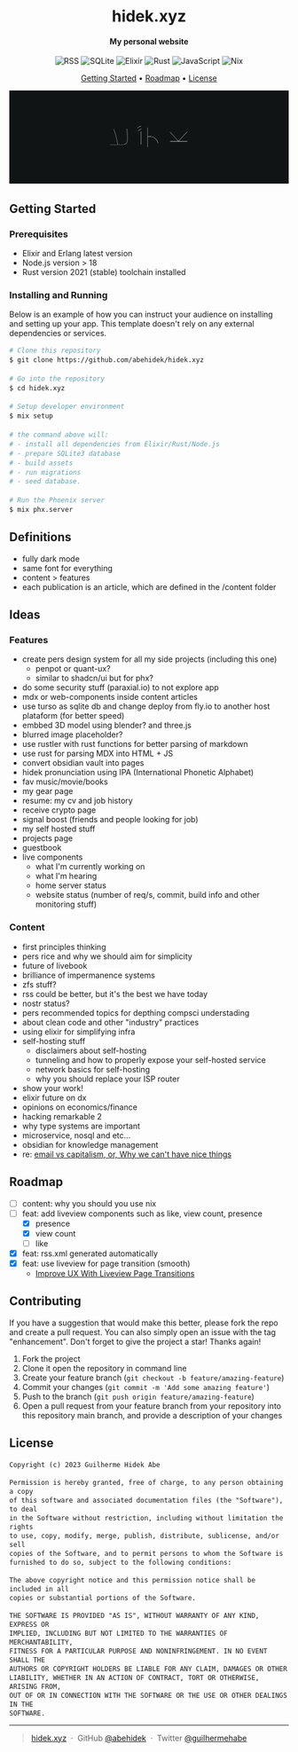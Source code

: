 <h1 align="center">
  <!-- <br>
  <img alt="logo" src="https://raw.githubusercontent.com/abehidek/abehidek/main/assets/logo%203%20inverted.svg" width="150px" />
  <br> -->
  hidek.xyz
  <br>
</h1>

<h4 align="center">My personal website</h4>

<p align="center">
  <img alt="RSS" src="https://img.shields.io/badge/rss-F88900?style=for-the-badge&logo=rss&logoColor=white">
  <img alt="SQLite" src="https://img.shields.io/badge/sqlite-%2307405e.svg?style=for-the-badge&logo=sqlite&logoColor=white">
  <img alt="Elixir" src="https://img.shields.io/badge/elixir-%234B275F.svg?style=for-the-badge&logo=elixir&logoColor=white">
  <img alt="Rust" src="https://img.shields.io/badge/rust-%23000000.svg?style=for-the-badge&logo=rust&logoColor=white">
  <img alt="JavaScript" src="https://img.shields.io/badge/javascript-%23323330.svg?style=for-the-badge&logo=javascript&logoColor=%23F7DF1E">
  <img alt="Nix" src="https://img.shields.io/badge/NIX-5277C3.svg?style=for-the-badge&logo=NixOS&logoColor=white">
</p>

<p align="center">
  <!-- 
  <a href="#about">About</a> •
  <a href="#key-features">Key Features</a> •
  -->
  <a href="#getting-started">Getting Started</a> •
  <a href="#roadmap">Roadmap</a> •
  <a href="#license">License</a>
</p>

![Project's screenshot(s)](https://raw.githubusercontent.com/abehidek/abehidek/main/assets/banner%20-%20x.png)

<!--
## About

Simple overview of use/purpose.
-->

<!--
## Key Features

- Feature 1
- Feature 2
  - Feature 2.1
  - Feature 2.2
- Feature 3
-->

## Getting Started

### Prerequisites

- Elixir and Erlang latest version
- Node.js version > 18
- Rust version 2021 (stable) toolchain installed

### Installing and Running

Below is an example of how you can instruct your audience on installing and setting up your app. This template doesn't rely on any external dependencies or services.

```bash
# Clone this repository
$ git clone https://github.com/abehidek/hidek.xyz

# Go into the repository
$ cd hidek.xyz

# Setup developer environment
$ mix setup

# the command above will:
# - install all dependencies from Elixir/Rust/Node.js
# - prepare SQLite3 database
# - build assets
# - run migrations
# - seed database.

# Run the Phoenix server
$ mix phx.server
```

## Definitions

- fully dark mode
- same font for everything
- content > features
- each publication is an article, which are defined in the /content folder

## Ideas

### Features

- create pers design system for all my side projects (including this one)
  - penpot or quant-ux?
  - similar to shadcn/ui but for phx?
- do some security stuff (paraxial.io) to not explore app
- mdx or web-components inside content articles
- use turso as sqlite db and change deploy from fly.io to another host plataform (for better speed)
- embbed 3D model using blender? and three.js
- blurred image placeholder?
- use rustler with rust functions for better parsing of markdown
- use rust for parsing MDX into HTML + JS
- convert obsidian vault into pages
- hidek pronunciation using IPA (International Phonetic Alphabet)
- fav music/movie/books
- my gear page
- resume: my cv and job history
- receive crypto page
- signal boost (friends and people looking for job)
- my self hosted stuff
- projects page
- guestbook
- live components
  - what I'm currently working on
  - what I'm hearing
  - home server status
  - website status (number of req/s, commit, build info and other monitoring stuff)

### Content

- first principles thinking
- pers rice and why we should aim for simplicity
- future of livebook
- brilliance of impermanence systems
- zfs stuff?
- rss could be better, but it's the best we have today
- nostr status?
- pers recommended topics for depthing compsci understading
- about clean code and other "industry" practices
- using elixir for simplifying infra
- self-hosting stuff
  - disclaimers about self-hosting
  - tunneling and how to properly expose your self-hosted service
  - network basics for self-hosting
  - why you should replace your ISP router
- show your work!
- elixir future on dx
- opinions on economics/finance
- hacking remarkable 2
- why type systems are important
- microservice, nosql and etc...
- obsidian for knowledge management
- re: [email vs capitalism, or, Why we can't have nice things](https://www.youtube.com/watch?v=mrGfahzt-4Q&t=11s)

## Roadmap

- [ ] content: why you should you use nix
- [ ] feat: add liveview components such as like, view count, presence
  - [x] presence
  - [x] view count
  - [ ] like
- [x] feat: rss.xml generated automatically
- [x] feat: use liveview for page transition (smooth)
  - [Improve UX With Liveview Page Transitions](https://alembic.com.au/blog/improve-ux-with-liveview-page-transitions)

## Contributing

If you have a suggestion that would make this better, please fork the repo and create a pull request. You can also simply open an issue with the tag "enhancement".
Don't forget to give the project a star! Thanks again!

1. Fork the project
2. Clone it open the repository in command line
3. Create your feature branch (`git checkout -b feature/amazing-feature`)
4. Commit your changes (`git commit -m 'Add some amazing feature'`)
5. Push to the branch (`git push origin feature/amazing-feature`)
6. Open a pull request from your feature branch from your repository into this repository main branch, and provide a description of your changes

## License

```
Copyright (c) 2023 Guilherme Hidek Abe

Permission is hereby granted, free of charge, to any person obtaining a copy
of this software and associated documentation files (the "Software"), to deal
in the Software without restriction, including without limitation the rights
to use, copy, modify, merge, publish, distribute, sublicense, and/or sell
copies of the Software, and to permit persons to whom the Software is
furnished to do so, subject to the following conditions:

The above copyright notice and this permission notice shall be included in all
copies or substantial portions of the Software.

THE SOFTWARE IS PROVIDED "AS IS", WITHOUT WARRANTY OF ANY KIND, EXPRESS OR
IMPLIED, INCLUDING BUT NOT LIMITED TO THE WARRANTIES OF MERCHANTABILITY,
FITNESS FOR A PARTICULAR PURPOSE AND NONINFRINGEMENT. IN NO EVENT SHALL THE
AUTHORS OR COPYRIGHT HOLDERS BE LIABLE FOR ANY CLAIM, DAMAGES OR OTHER
LIABILITY, WHETHER IN AN ACTION OF CONTRACT, TORT OR OTHERWISE, ARISING FROM,
OUT OF OR IN CONNECTION WITH THE SOFTWARE OR THE USE OR OTHER DEALINGS IN THE
SOFTWARE.
```

---

> [hidek.xyz](https://hidek.xyz) &nbsp;&middot;&nbsp;
> GitHub [@abehidek](https://github.com/abehidek) &nbsp;&middot;&nbsp;
> Twitter [@guilhermehabe](https://twitter.com/guilhermehabe)
